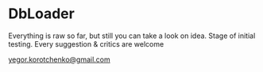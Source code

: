 # DbLoader

Everything is raw so far, but still you can take a look on idea. Stage of initial testing.
Every suggestion & critics are welcome

yegor.korotchenko@gmail.com
